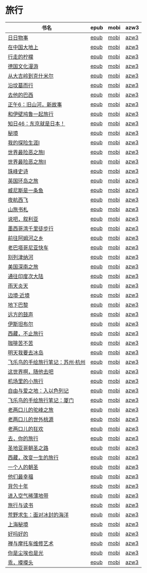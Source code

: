 # 旅行

| 书名 | epub | mobi | azw3 |
| --- | --- | --- | --- |
| [日日物事](http://ct.dalanmei.com/f/31084289-582388690-ab4768) | [epub](http://ct.dalanmei.com/f/31084289-582388690-ab4768) | [mobi](http://ct.dalanmei.com/f/31084289-582394440-876a23) | [azw3](http://ct.dalanmei.com/f/31084289-582391952-293fc2) |
| [在中国大地上](http://ct.dalanmei.com/f/31084289-570171353-525f55) | [epub](http://ct.dalanmei.com/f/31084289-570171353-525f55) | [mobi](http://ct.dalanmei.com/f/31084289-570291900-a80f98) | [azw3](http://ct.dalanmei.com/f/31084289-570360560-302371) |
| [行走的柠檬](http://ct.dalanmei.com/f/31084289-570164551-70f9af) | [epub](http://ct.dalanmei.com/f/31084289-570164551-70f9af) | [mobi](http://ct.dalanmei.com/f/31084289-570316775-0fabca) | [azw3](http://ct.dalanmei.com/f/31084289-571383181-6c07ec) |
| [德国文化漫游](http://ct.dalanmei.com/f/31084289-571728523-86f200) | [epub](http://ct.dalanmei.com/f/31084289-571728523-86f200) | [mobi](http://ct.dalanmei.com/f/31084289-572088094-30e4ba) | [azw3](http://ct.dalanmei.com/f/31084289-572112783-03f8f8) |
| [从大吉岭到克什米尔](http://ct.dalanmei.com/f/31084289-571712234-bee12a) | [epub](http://ct.dalanmei.com/f/31084289-571712234-bee12a) | [mobi](http://ct.dalanmei.com/f/31084289-572114632-617c97) | [azw3](http://ct.dalanmei.com/f/31084289-572132576-6fe99f) |
| [沿坟墓而行](http://ct.dalanmei.com/f/31084289-571709154-95b341) | [epub](http://ct.dalanmei.com/f/31084289-571709154-95b341) | [mobi](http://ct.dalanmei.com/f/31084289-572115233-d40633) | [azw3](http://ct.dalanmei.com/f/31084289-572136577-6978a8) |
| [去他的巴西](http://ct.dalanmei.com/f/31084289-571683290-b3c8e6) | [epub](http://ct.dalanmei.com/f/31084289-571683290-b3c8e6) | [mobi](http://ct.dalanmei.com/f/31084289-572115989-db59d5) | [azw3](http://ct.dalanmei.com/f/31084289-572154150-06e520) |
| [正午6：旧山河，新故事](http://ct.dalanmei.com/f/31084289-571665823-b7cc84) | [epub](http://ct.dalanmei.com/f/31084289-571665823-b7cc84) | [mobi](http://ct.dalanmei.com/f/31084289-572116653-1fd46f) | [azw3](http://ct.dalanmei.com/f/31084289-572176490-2813ba) |
| [和伊壁鸠鲁一起旅行](http://ct.dalanmei.com/f/31084289-571649083-1c543d) | [epub](http://ct.dalanmei.com/f/31084289-571649083-1c543d) | [mobi](http://ct.dalanmei.com/f/31084289-572120195-01cf6b) | [azw3](http://ct.dalanmei.com/f/31084289-572180417-f35f7a) |
| [知日46：东京就是日本！](http://ct.dalanmei.com/f/31084289-571627142-d1209b) | [epub](http://ct.dalanmei.com/f/31084289-571627142-d1209b) | [mobi](http://ct.dalanmei.com/f/31084289-572128874-8f8454) | [azw3](http://ct.dalanmei.com/f/31084289-572188919-fe95a3) |
| [秘境](http://ct.dalanmei.com/f/31084289-571531044-39d502) | [epub](http://ct.dalanmei.com/f/31084289-571531044-39d502) | [mobi](http://ct.dalanmei.com/f/31084289-571796848-0a47f1) | [azw3](http://ct.dalanmei.com/f/31084289-572194562-3cdd8d) |
| [我的探险生涯Ⅰ](http://ct.dalanmei.com/f/31084289-571531170-394f76) | [epub](http://ct.dalanmei.com/f/31084289-571531170-394f76) | [mobi](http://ct.dalanmei.com/f/31084289-571797075-f11b1e) | [azw3](http://ct.dalanmei.com/f/31084289-572194670-cb0a3e) |
| [世界最险恶之旅Ⅰ](http://ct.dalanmei.com/f/31084289-571531961-b99046) | [epub](http://ct.dalanmei.com/f/31084289-571531961-b99046) | [mobi](http://ct.dalanmei.com/f/31084289-571800379-fc3865) | [azw3](http://ct.dalanmei.com/f/31084289-572195009-27c672) |
| [世界最险恶之旅Ⅱ](http://ct.dalanmei.com/f/31084289-571531969-7c0a0a) | [epub](http://ct.dalanmei.com/f/31084289-571531969-7c0a0a) | [mobi](http://ct.dalanmei.com/f/31084289-571800435-773aa1) | [azw3](http://ct.dalanmei.com/f/31084289-572195014-ef13ad) |
| [珠峰史诗](http://ct.dalanmei.com/f/31084289-571532534-81fd21) | [epub](http://ct.dalanmei.com/f/31084289-571532534-81fd21) | [mobi](http://ct.dalanmei.com/f/31084289-571802270-c43cc8) | [azw3](http://ct.dalanmei.com/f/31084289-572195122-77131d) |
| [英国环岛之旅](http://ct.dalanmei.com/f/31084289-571533252-ac9224) | [epub](http://ct.dalanmei.com/f/31084289-571533252-ac9224) | [mobi](http://ct.dalanmei.com/f/31084289-571803081-b30bbb) | [azw3](http://ct.dalanmei.com/f/31084289-572195318-fb6b70) |
| [威尼斯是一条鱼](http://ct.dalanmei.com/f/31084289-571534716-b39e4e) | [epub](http://ct.dalanmei.com/f/31084289-571534716-b39e4e) | [mobi](http://ct.dalanmei.com/f/31084289-571804703-1fe989) | [azw3](http://ct.dalanmei.com/f/31084289-572195530-3a779d) |
| [夜航西飞](http://ct.dalanmei.com/f/31084289-571536493-d3722b) | [epub](http://ct.dalanmei.com/f/31084289-571536493-d3722b) | [mobi](http://ct.dalanmei.com/f/31084289-571804933-42f693) | [azw3](http://ct.dalanmei.com/f/31084289-572195572-45edf8) |
| [山旅书札](http://ct.dalanmei.com/f/31084289-571537375-152914) | [epub](http://ct.dalanmei.com/f/31084289-571537375-152914) | [mobi](http://ct.dalanmei.com/f/31084289-571805778-6d32c0) | [azw3](http://ct.dalanmei.com/f/31084289-572195785-e5186a) |
| [说吧，叙利亚](http://ct.dalanmei.com/f/31084289-571537899-4e8836) | [epub](http://ct.dalanmei.com/f/31084289-571537899-4e8836) | [mobi](http://ct.dalanmei.com/f/31084289-571806221-89c12f) | [azw3](http://ct.dalanmei.com/f/31084289-572195872-f48a6c) |
| [墨西哥湾千里徒步行](http://ct.dalanmei.com/f/31084289-571538452-90a08a) | [epub](http://ct.dalanmei.com/f/31084289-571538452-90a08a) | [mobi](http://ct.dalanmei.com/f/31084289-571806566-5c04ed) | [azw3](http://ct.dalanmei.com/f/31084289-572195928-be86ad) |
| [前往阿姆河之乡](http://ct.dalanmei.com/f/31084289-571538709-2d3f0d) | [epub](http://ct.dalanmei.com/f/31084289-571538709-2d3f0d) | [mobi](http://ct.dalanmei.com/f/31084289-571806827-27670b) | [azw3](http://ct.dalanmei.com/f/31084289-572195952-9e1803) |
| [老巴塔哥尼亚快车](http://ct.dalanmei.com/f/31084289-571539479-0a1e3b) | [epub](http://ct.dalanmei.com/f/31084289-571539479-0a1e3b) | [mobi](http://ct.dalanmei.com/f/31084289-571807310-50e9ac) | [azw3](http://ct.dalanmei.com/f/31084289-572196094-859284) |
| [别列津纳河](http://ct.dalanmei.com/f/31084289-571542981-28bd1b) | [epub](http://ct.dalanmei.com/f/31084289-571542981-28bd1b) | [mobi](http://ct.dalanmei.com/f/31084289-571812939-62436a) | [azw3](http://ct.dalanmei.com/f/31084289-572196481-95b6c5) |
| [美国深南之旅](http://ct.dalanmei.com/f/31084289-571548299-373181) | [epub](http://ct.dalanmei.com/f/31084289-571548299-373181) | [mobi](http://ct.dalanmei.com/f/31084289-571818748-e58043) | [azw3](http://ct.dalanmei.com/f/31084289-572198861-7f78af) |
| [通往印度次大陆](http://ct.dalanmei.com/f/31084289-571549308-8ac51a) | [epub](http://ct.dalanmei.com/f/31084289-571549308-8ac51a) | [mobi](http://ct.dalanmei.com/f/31084289-571828017-370bae) | [azw3](http://ct.dalanmei.com/f/31084289-572200049-d3066b) |
| [雨天炎天](http://ct.dalanmei.com/f/31084289-571562379-07800e) | [epub](http://ct.dalanmei.com/f/31084289-571562379-07800e) | [mobi](http://ct.dalanmei.com/f/31084289-571992226-89562e) | [azw3](http://ct.dalanmei.com/f/31084289-571910955-296e58) |
| [边境·近境](http://ct.dalanmei.com/f/31084289-571562790-35f453) | [epub](http://ct.dalanmei.com/f/31084289-571562790-35f453) | [mobi](http://ct.dalanmei.com/f/31084289-572010006-9224a1) | [azw3](http://ct.dalanmei.com/f/31084289-571911046-f5294f) |
| [地下巴黎](http://ct.dalanmei.com/f/31084289-571562798-787b1b) | [epub](http://ct.dalanmei.com/f/31084289-571562798-787b1b) | [mobi](http://ct.dalanmei.com/f/31084289-572010115-98cfa6) | [azw3](http://ct.dalanmei.com/f/31084289-571911049-781df5) |
| [远方的鼓声](http://ct.dalanmei.com/f/31084289-571615713-7d22b0) | [epub](http://ct.dalanmei.com/f/31084289-571615713-7d22b0) | [mobi](http://ct.dalanmei.com/f/31084289-571732773-517cae) | [azw3](http://ct.dalanmei.com/f/31084289-571912668-6de92d) |
| [伊斯坦布尔](http://ct.dalanmei.com/f/31084289-571497664-e57a00) | [epub](http://ct.dalanmei.com/f/31084289-571497664-e57a00) | [mobi](http://ct.dalanmei.com/f/31084289-571774795-5223ad) | [azw3](http://ct.dalanmei.com/f/31084289-571919286-38ddda) |
| [西藏，不止旅行](http://ct.dalanmei.com/f/31084289-571595639-125b33) | [epub](http://ct.dalanmei.com/f/31084289-571595639-125b33) | [mobi](http://ct.dalanmei.com/f/31084289-572121347-257eeb) | [azw3](http://ct.dalanmei.com/f/31084289-571978143-5d6e62) |
| [咖啡苦不苦](http://ct.dalanmei.com/f/31084289-571545414-0fa6db) | [epub](http://ct.dalanmei.com/f/31084289-571545414-0fa6db) | [mobi](http://ct.dalanmei.com/f/31084289-571815377-0ba2c0) | [azw3](http://ct.dalanmei.com/f/31084289-572017787-2918ae) |
| [明天我要去冰岛](http://ct.dalanmei.com/f/31084289-571549752-9f28ec) | [epub](http://ct.dalanmei.com/f/31084289-571549752-9f28ec) | [mobi](http://ct.dalanmei.com/f/31084289-571836186-eef28f) | [azw3](http://ct.dalanmei.com/f/31084289-572065772-052836) |
| [飞乐鸟的手绘旅行笔记：苏州·杭州](http://ct.dalanmei.com/f/31084289-571551734-b9386f) | [epub](http://ct.dalanmei.com/f/31084289-571551734-b9386f) | [mobi](http://ct.dalanmei.com/f/31084289-571877776-08d852) | [azw3](http://ct.dalanmei.com/f/31084289-572068842-eb4040) |
| [这世界啊，随他去吧](None) | [epub](None) | [mobi](None) | [azw3](None) |
| [机场里的小旅行](http://ct.dalanmei.com/f/31084289-571590398-766504) | [epub](http://ct.dalanmei.com/f/31084289-571590398-766504) | [mobi](http://ct.dalanmei.com/f/31084289-571737274-6911ac) | [azw3](http://ct.dalanmei.com/f/31084289-571863311-cc5ada) |
| [自由与爱之地：入以色列记](http://ct.dalanmei.com/f/31084289-571507645-a94a80) | [epub](http://ct.dalanmei.com/f/31084289-571507645-a94a80) | [mobi](http://ct.dalanmei.com/f/31084289-571775808-7d271a) | [azw3](http://ct.dalanmei.com/f/31084289-571876019-1376f9) |
| [飞乐鸟的手绘旅行笔记：厦门](http://ct.dalanmei.com/f/31084289-571520024-fbdadb) | [epub](http://ct.dalanmei.com/f/31084289-571520024-fbdadb) | [mobi](http://ct.dalanmei.com/f/31084289-571778660-f2992b) | [azw3](http://ct.dalanmei.com/f/31084289-571877724-b7bfca) |
| [老两口儿的驼峰之旅](http://ct.dalanmei.com/f/31084289-571520039-7c0bc1) | [epub](http://ct.dalanmei.com/f/31084289-571520039-7c0bc1) | [mobi](http://ct.dalanmei.com/f/31084289-571778688-241142) | [azw3](http://ct.dalanmei.com/f/31084289-571877734-f317c3) |
| [老两口儿的世外桃源](http://ct.dalanmei.com/f/31084289-571521552-672cb4) | [epub](http://ct.dalanmei.com/f/31084289-571521552-672cb4) | [mobi](http://ct.dalanmei.com/f/31084289-571778693-67919c) | [azw3](http://ct.dalanmei.com/f/31084289-571877758-9ffb80) |
| [老两口儿的狂欢](http://ct.dalanmei.com/f/31084289-571521555-c99248) | [epub](http://ct.dalanmei.com/f/31084289-571521555-c99248) | [mobi](http://ct.dalanmei.com/f/31084289-571778707-67cd07) | [azw3](http://ct.dalanmei.com/f/31084289-571877793-0a4410) |
| [去，你的旅行](http://ct.dalanmei.com/f/31084289-571521614-7456d0) | [epub](http://ct.dalanmei.com/f/31084289-571521614-7456d0) | [mobi](http://ct.dalanmei.com/f/31084289-571778712-b21004) | [azw3](http://ct.dalanmei.com/f/31084289-571877824-5be2f1) |
| [圣地亚哥朝圣之路](http://ct.dalanmei.com/f/31084289-571526386-826413) | [epub](http://ct.dalanmei.com/f/31084289-571526386-826413) | [mobi](http://ct.dalanmei.com/f/31084289-571781200-4798bf) | [azw3](http://ct.dalanmei.com/f/31084289-571881151-48c66f) |
| [西藏，改变一生的旅行](http://ct.dalanmei.com/f/31084289-571422673-ebae41) | [epub](http://ct.dalanmei.com/f/31084289-571422673-ebae41) | [mobi](http://ct.dalanmei.com/f/31084289-571781560-81c625) | [azw3](http://ct.dalanmei.com/f/31084289-571882771-4abe69) |
| [一个人的朝圣](None) | [epub](None) | [mobi](None) | [azw3](None) |
| [他们最幸福](http://ct.dalanmei.com/f/31084289-571451236-b9aba4) | [epub](http://ct.dalanmei.com/f/31084289-571451236-b9aba4) | [mobi](http://ct.dalanmei.com/f/31084289-571784827-dd8263) | [azw3](http://ct.dalanmei.com/f/31084289-571885205-d56b00) |
| [背包十年](http://ct.dalanmei.com/f/31084289-595858170-01fe34) | [epub](http://ct.dalanmei.com/f/31084289-595858170-01fe34) | [mobi](http://ct.dalanmei.com/f/31084289-595860240-d2d60c) | [azw3](http://ct.dalanmei.com/f/31084289-595860153-2b7fb8) |
| [进入空气稀薄地带](http://ct.dalanmei.com/f/31084289-582937952-6a2ab6) | [epub](http://ct.dalanmei.com/f/31084289-582937952-6a2ab6) | [mobi](http://ct.dalanmei.com/f/31084289-582968937-713282) | [azw3](http://ct.dalanmei.com/f/31084289-582938919-2497e7) |
| [旅行与读书](None) | [epub](None) | [mobi](None) | [azw3](None) |
| [荒野求生：面对冰封的海洋](http://ct.dalanmei.com/f/31084289-571452394-47a1fc) | [epub](http://ct.dalanmei.com/f/31084289-571452394-47a1fc) | [mobi](http://ct.dalanmei.com/f/31084289-571786457-43cb51) | [azw3](http://ct.dalanmei.com/f/31084289-571885692-385970) |
| [上海秘境](None) | [epub](None) | [mobi](None) | [azw3](None) |
| [好吗好的](http://ct.dalanmei.com/f/31084289-571453442-d2ad93) | [epub](http://ct.dalanmei.com/f/31084289-571453442-d2ad93) | [mobi](http://ct.dalanmei.com/f/31084289-571787109-4b66d6) | [azw3](http://ct.dalanmei.com/f/31084289-571886418-69fe08) |
| [禅与摩托车维修艺术](http://ct.dalanmei.com/f/31084289-571454221-f03ea5) | [epub](http://ct.dalanmei.com/f/31084289-571454221-f03ea5) | [mobi](http://ct.dalanmei.com/f/31084289-571787571-e3d3d1) | [azw3](http://ct.dalanmei.com/f/31084289-571887767-844624) |
| [你是尘埃也是光](http://ct.dalanmei.com/f/31084289-571454548-e81ac3) | [epub](http://ct.dalanmei.com/f/31084289-571454548-e81ac3) | [mobi](http://ct.dalanmei.com/f/31084289-571787704-200064) | [azw3](http://ct.dalanmei.com/f/31084289-571888242-14b584) |
| [乖，摸摸头](http://ct.dalanmei.com/f/31084289-571457026-87ebe2) | [epub](http://ct.dalanmei.com/f/31084289-571457026-87ebe2) | [mobi](http://ct.dalanmei.com/f/31084289-571789867-facbd8) | [azw3](http://ct.dalanmei.com/f/31084289-571895178-b1a0f2) |
